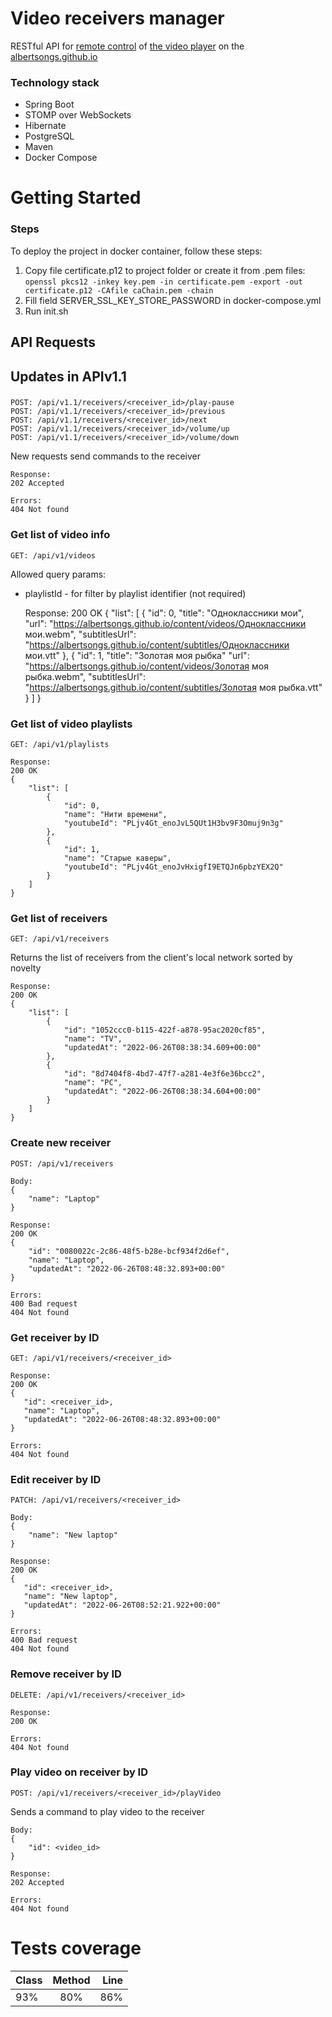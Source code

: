 # Video receivers manager
RESTful API for [remote control](https://albertsongs.github.io/rc)
of [the video player](https://albertsongs.github.io/tv) on the [albertsongs.github.io](https://albertsongs.github.io)

### Technology stack
* Spring Boot
* STOMP over WebSockets
* Hibernate
* PostgreSQL
* Maven
* Docker Compose

# Getting Started

### Steps

To deploy the project in docker container, follow these steps:

1. Copy file certificate.p12 to project folder or create it from .pem files:
   `openssl pkcs12 -inkey key.pem -in certificate.pem -export -out certificate.p12 -CAfile caChain.pem -chain`
2. Fill field SERVER_SSL_KEY_STORE_PASSWORD in docker-compose.yml
3. Run init.sh

## API Requests

## Updates in APIv1.1

###

    POST: /api/v1.1/receivers/<receiver_id>/play-pause
    POST: /api/v1.1/receivers/<receiver_id>/previous
    POST: /api/v1.1/receivers/<receiver_id>/next
    POST: /api/v1.1/receivers/<receiver_id>/volume/up
    POST: /api/v1.1/receivers/<receiver_id>/volume/down

New requests send commands to the receiver

    Response:
    202 Accepted

    Errors:
    404 Not found

### Get list of video info

    GET: /api/v1/videos

Allowed query params:

* playlistId - for filter by playlist identifier (not required)

    Response: 
    200 OK
    {
        "list": [
            {
                "id": 0,
                "title": "Одноклассники мои",
                "url": "https://albertsongs.github.io/content/videos/Одноклассники мои.webm",
                "subtitlesUrl": "https://albertsongs.github.io/content/subtitles/Одноклассники мои.vtt"
            },
            {
                "id": 1,
                "title": "Золотая моя рыбка"
                "url": "https://albertsongs.github.io/content/videos/Золотая моя рыбка.webm",
                "subtitlesUrl": "https://albertsongs.github.io/content/subtitles/Золотая моя рыбка.vtt"
            }
        ]
    }
### Get list of video playlists
    GET: /api/v1/playlists
    
    Response: 
    200 OK
    {
        "list": [
            {
                "id": 0,
                "name": "Нити времени",
                "youtubeId": "PLjv4Gt_enoJvL5QUt1H3bv9F3Omuj9n3g"
            },
            {
                "id": 1,
                "name": "Старые каверы",
                "youtubeId": "PLjv4Gt_enoJvHxigfI9ETQJn6pbzYEX2Q"
            }
        ]
    }
### Get list of receivers
    GET: /api/v1/receivers

Returns the list of receivers from the client's local network sorted by novelty

    Response: 
    200 OK
    {
        "list": [
            {
                "id": "1052ccc0-b115-422f-a878-95ac2020cf85",
                "name": "TV",
                "updatedAt": "2022-06-26T08:38:34.609+00:00"
            },
            {
                "id": "8d7404f8-4bd7-47f7-a281-4e3f6e36bcc2",
                "name": "PC",
                "updatedAt": "2022-06-26T08:38:34.604+00:00"
            }
        ]
    }
### Create new receiver
    POST: /api/v1/receivers

    Body:
    {
        "name": "Laptop"
    }

    Response: 
    200 OK
    {
        "id": "0080022c-2c86-48f5-b28e-bcf934f2d6ef",
        "name": "Laptop",
        "updatedAt": "2022-06-26T08:48:32.893+00:00"
    }

    Errors:
    400 Bad request
    404 Not found
### Get receiver by ID
    GET: /api/v1/receivers/<receiver_id>

    Response:
    200 OK
    {
       "id": <receiver_id>,
       "name": "Laptop",
       "updatedAt": "2022-06-26T08:48:32.893+00:00"
    }

    Errors:
    404 Not found
### Edit receiver by ID
    PATCH: /api/v1/receivers/<receiver_id>

    Body:
    {
        "name": "New laptop"
    }

    Response:
    200 OK
    {
       "id": <receiver_id>,
       "name": "New laptop",
       "updatedAt": "2022-06-26T08:52:21.922+00:00"
    }

    Errors:
    400 Bad request
    404 Not found
### Remove receiver by ID
    DELETE: /api/v1/receivers/<receiver_id>

    Response:
    200 OK

    Errors:
    404 Not found
### Play video on receiver by ID
    POST: /api/v1/receivers/<receiver_id>/playVideo

Sends a command to play video to the receiver

    Body:
    {
        "id": <video_id>
    }
   
    Response:
    202 Accepted

    Errors:
    404 Not found

# Tests coverage

| Class | Method | Line |
|-------|:------:|-----:|
| 93%   |  80%   | 86%  |
